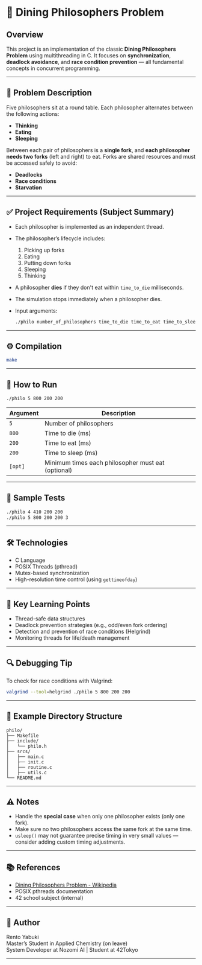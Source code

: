 
# 🧠 Dining Philosophers Problem

## Overview

This project is an implementation of the classic **Dining Philosophers Problem** using multithreading in C. It focuses on **synchronization**, **deadlock avoidance**, and **race condition prevention** — all fundamental concepts in concurrent programming.

---

## 🧩 Problem Description

Five philosophers sit at a round table. Each philosopher alternates between the following actions:

- **Thinking**
- **Eating**
- **Sleeping**

Between each pair of philosophers is a **single fork**, and **each philosopher needs two forks** (left and right) to eat. Forks are shared resources and must be accessed safely to avoid:

- **Deadlocks**
- **Race conditions**
- **Starvation**

---

## ✅ Project Requirements (Subject Summary)

- Each philosopher is implemented as an independent thread.
- The philosopher’s lifecycle includes:
  1. Picking up forks
  2. Eating
  3. Putting down forks
  4. Sleeping
  5. Thinking
- A philosopher **dies** if they don't eat within `time_to_die` milliseconds.
- The simulation stops immediately when a philosopher dies.
- Input arguments:

  ```sh
  ./philo number_of_philosophers time_to_die time_to_eat time_to_sleep [number_of_times_each_philosopher_must_eat]
  ```

---

## ⚙️ Compilation

```sh
make
```

---

## 🚀 How to Run

```sh
./philo 5 800 200 200
```

| Argument | Description |
|----------|-------------|
| `5`      | Number of philosophers |
| `800`    | Time to die (ms) |
| `200`    | Time to eat (ms) |
| `200`    | Time to sleep (ms) |
| `[opt]`  | Minimum times each philosopher must eat (optional) |

---

## 🧪 Sample Tests

```sh
./philo 4 410 200 200
./philo 5 800 200 200 3
```

---

## 🛠 Technologies

- C Language
- POSIX Threads (pthread)
- Mutex-based synchronization
- High-resolution time control (using `gettimeofday`)

---

## 🧠 Key Learning Points

- Thread-safe data structures
- Deadlock prevention strategies (e.g., odd/even fork ordering)
- Detection and prevention of race conditions (Helgrind)
- Monitoring threads for life/death management

---

## 🔍 Debugging Tip

To check for race conditions with Valgrind:

```sh
valgrind --tool=helgrind ./philo 5 800 200 200
```

---

## 📁 Example Directory Structure

```
philo/
├── Makefile
├── include/
│   └── philo.h
├── srcs/
│   ├── main.c
│   ├── init.c
│   ├── routine.c
│   ├── utils.c
└── README.md
```

---

## ⚠️ Notes

- Handle the **special case** when only one philosopher exists (only one fork).
- Make sure no two philosophers access the same fork at the same time.
- `usleep()` may not guarantee precise timing in very small values — consider adding custom timing adjustments.

---

## 📚 References

- [Dining Philosophers Problem - Wikipedia](https://en.wikipedia.org/wiki/Dining_philosophers_problem)
- POSIX pthreads documentation
- 42 school subject (internal)

---

## 👤 Author

Rento Yabuki  
Master’s Student in Applied Chemistry (on leave)  
System Developer at Nozomi AI | Student at 42Tokyo

---

